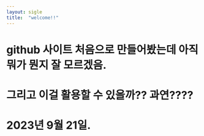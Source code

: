 ```yaml
---
layout: sigle
title:  "welcome!!"
---
```


# github 사이트 처음으로 만들어봤는데 아직 뭐가 뭔지 잘 모르겠음.
# 그리고 이걸 활용할 수 있을까?? 과연????
# 2023년 9월 21일.
